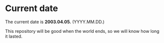 # Current date

The current date is **2003.04.05.** (YYYY.MM.DD.)

This repository will be good when the world ends, so we will know how long it lasted.